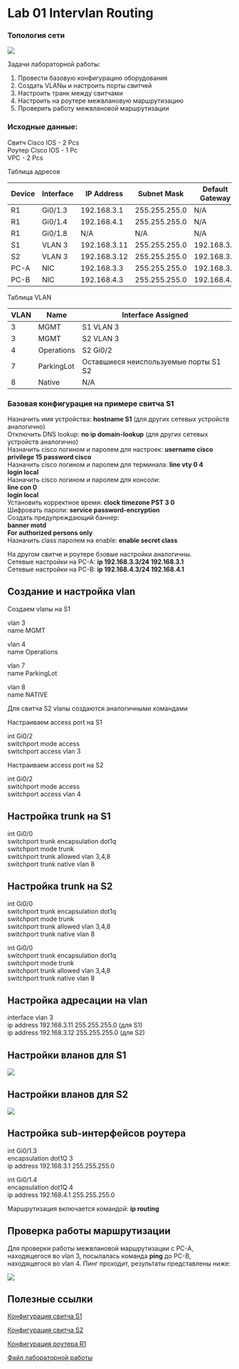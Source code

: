 # Lab 01 Intervlan Routing

### Топология сети
<image src="scheme.png">

Задачи лабораторной работы:  
1. Провести базовую конфигурацию оборудования  
2. Создать VLANы и настроить порты свитчей  
3. Настроить транк между свитчами  
4. Настроить на роутере межвлановую маршрутизацию  
5. Проверить работу межвлановой маршрутизации  

### Исходные данные:  
Свитч Cisco IOS - 2 Pcs  
Роутер Cisco IOS - 1 Pc  
VPC - 2 Pcs  

Таблица адресов  

|Device|	Interface |	IP Address   |	Subnet  Mask |	Default Gateway |
|------|--------------|-----------   |--------       |------------------|
|R1	   | Gi0/1.3   |	192.168.3.1 | 255.255.255.0	| N/A |
|R1	    |Gi0/1.4   |	192.168.4.1 |	255.255.255.0 |	N/A|
|R1	 |Gi0/1.8 |	N/A|	N/A |	N/A |
|S1	|VLAN 3|	192.168.3.11|	255.255.255.0|	192.168.3.1|
|S2|	VLAN 3 |	192.168.3.12|	255.255.255.0|	192.168.3.1|
|PC-A|	NIC	|192.168.3.3|	255.255.255.0|	192.168.3.1|
|PC-B|	NIC|	192.168.4.3|	255.255.255.0|	192.168.4.1|

Таблица VLAN  

|VLAN|	Name|	Interface Assigned|
|----|------|--------------------|
|3	|MGMT|	S1 VLAN 3
|3	|MGMT|	S2 VLAN 3
|4|	Operations|	S2 Gi0/2
|7|	ParkingLot	|Оставшиеся неиспользуемые порты S1 S2 
|8|	Native|	N/A

### Базовая конфигурация на примере свитча S1

Назначить имя устройства: **hostname S1** (для других сетевых устройств аналогично)  
Отключить DNS lookup: **no ip domain-lookup** (для других сетевых устройств аналогично)  
Назначить cisco логином и паролем для настроек: **username cisco privilege 15 password cisco**  
Назначить cisco логином и паролем для терминала: 
**line vty 0 4**  
**login local**  
Назначить cisco логином и паролем для консоли:  
**line con 0**  
**login local**  
Установить корректное время: **clock timezone PST 3 0**  
Шифровать пароли: **service password-encryption**   
Создать предупреждающий баннер:   
**banner motd**  
**For authorized persons only**  
Назначить class паролем на enable: **enable secret class**  
  
На другом свитче и роутере бзовые настройки аналогичны.    
Сетевые настройки на PC-A: **ip 192.168.3.3/24 192.168.3.1**  
Сетевые настройки на PC-B: **ip 192.168.4.3/24 192.168.4.1**

## Создание и настройка vlan  

Создаем vlanы на S1   

vlan 3    
name MGMT     

vlan 4  
name Operations   

vlan 7  
name ParkingLot  

vlan 8  
name NATIVE  

Для свитча S2 vlanы создаются аналогичными командами  

Настраиваем access port на S1  

int Gi0/2  
switchport mode access  
switchport access vlan 3   

Настраиваем access port на S2  

int Gi0/2  
switchport mode access  
switchport access vlan 4  

## Настройка trunk на S1  
int Gi0/0  
switchport trunk encapsulation dot1q  
switchport mode trunk  
switchport trunk allowed vlan 3,4,8  
switchport trunk native vlan 8  

## Настройка trunk на S2  
int Gi0/0  
switchport trunk encapsulation dot1q  
switchport mode trunk  
switchport trunk allowed vlan 3,4,8  
switchport trunk native vlan 8  

int Gi0/0  
switchport trunk encapsulation dot1q  
switchport mode trunk  
switchport trunk allowed vlan 3,4,8  
switchport trunk native vlan 8  

## Настройка адресации на vlan  
interface vlan 3  
ip address 192.168.3.11 255.255.255.0 (для S1)  
ip address 192.168.3.12 255.255.255.0 (для S2)  

## Настройки вланов для S1  

<image src="S1_vlans.png">

## Настройки вланов для S2  

<image src="S2_vlans.png">  

## Настройка sub-интерфейсов роутера  

int Gi0/1.3  
encapsulation dot1Q 3  
ip address 192.168.3.1 255.255.255.0  

int Gi0/1.4  
encapsulation dot1Q 4  
ip address 192.168.4.1 255.255.255.0  

Маршрутизация включается командой: **ip routing**  

## Проверка работы маршрутизации

Для проверки работы межвлановой маршрутизации с РС-А, находящегося во vlan 3, посылалась команда **ping** до РС-В,  
находящегося во vlan 4. Пинг проходит, результаты представлены ниже:  

<image src="ping.png">  

## Полезные ссылки

[Конфигурация свитча S1](./S1.md)  

[Конфигурация свитча S2](./S2.md)

[Конфигурация роутера R1](./R1.md)

[Файл лабораторной работы](./lab01.uml)  














